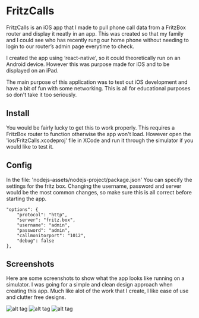 # FritzCalls
FritzCalls is an iOS app that I made to pull phone call data from a FritzBox router and display it neatly in an app. This was created
so that my family and I could see who has recently rung our home phone without needing to login to our router’s admin page everytime to
check.

I created the app using ‘react-native’, so it could theoretically run on an Android device. However this was purpose made for iOS and
to be displayed on an iPad.

The main purpose of this application was to test out iOS development and have a bit of fun with some networking. This is all for
educational purposes so don't take it too seriously.

## Install
You would be fairly lucky to get this to work properly. This requires a FritzBox router to function otherwise the app won't load.
However open the 'ios/FritzCalls.xcodeproj' file in XCode and run it through the simulator if you would like to test it.

## Config
In the file: 'nodejs-assets/nodejs-project/package.json' You can specify the settings for the fritz box. Changing the username,
password and server would be the most common changes, so make sure this is all correct before starting the app.
```
"options": {
	"protocol": "http",
	"server": "fritz.box",
	"username": "admin",
	"password": "admin",
	"callmonitorport": "1012",
	"debug": false
},
```

## Screenshots
Here are some screenshots to show what the app looks like running on a simulator. I was going for a simple and clean design approach
when creating this app. Much like alot of the work that I create, I like ease of use and clutter free designs.

![alt tag](https://i.imgur.com/tfMocGG.png "Homepage") ![alt tag](https://i.imgur.com/sx7pSkB.png "All calls list") ![alt tag](https://i.imgur.com/ocS9ZMF.png "Call detail")
